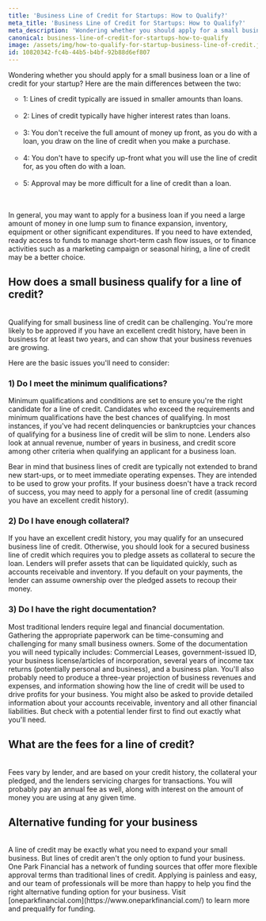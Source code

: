 ```yaml
---
title: 'Business Line of Credit for Startups: How to Qualify?'
meta_title: 'Business Line of Credit for Startups: How to Qualify?'
meta_description: 'Wondering whether you should apply for a small business loan or a line of credit for your startup? Here are the main differences between the two, and what you need to know to qualify for funding that will help your start-up to prosper.'
canonical: business-line-of-credit-for-startups-how-to-qualify
image: /assets/img/how-to-qualify-for-startup-business-line-of-credit.jpg
id: 10820342-fc4b-44b5-b4bf-92b88d6ef807
---
```

Wondering whether you should apply for a small business loan or a line of credit for your startup? Here are the main differences between the two:

<ul style="list-style:circle;padding-left:30px;margin-bottom:30px;">
<li>1: Lines of credit typically are issued in smaller amounts than loans.</li><br />
<li>2: Lines of credit typically have higher interest rates than loans.</li><br />
<li>3: You don't receive the full amount of money up front, as you do with a loan, you draw on the line of credit when you make a purchase.</li><br />
<li>4: You don't have to specify up-front what you will use the line of credit for, as you often do with a loan.</li><br />
<li>5: Approval may be more difficult for a line of credit than a loan.</li><br />
</ul>
In general, you may want to apply for a business loan if you need a large amount of money in one lump sum to finance expansion, inventory, equipment or other significant expenditures. If you need to have extended, ready access to funds to manage short-term cash flow issues, or to finance activities such as a marketing campaign or seasonal hiring, a line of credit may be a better choice.

## How does a small business qualify for a line of credit?
<br />
Qualifying for small business line of credit can be challenging. You're more likely to be approved if you have an excellent credit history, have been in business for at least two years, and can show that your business revenues are growing.

Here are the basic issues you'll need to consider:

### 1) Do I meet the minimum qualifications?

Minimum qualifications and conditions are set to ensure you're the right candidate for a line of credit. Candidates who exceed the requirements and minimum qualifications have the best chances of qualifying. In most instances, if you've had recent delinquencies or bankruptcies your chances of qualifying for a business line of credit will be slim to none. Lenders also look at annual revenue, number of years in business, and credit score among other criteria when qualifying an applicant for a business loan.

Bear in mind that business lines of credit are typically not extended to brand new start-ups, or to meet immediate operating expenses. They are intended to be used to grow your profits. If your business doesn't have a track record of success, you may need to apply for a personal line of credit (assuming you have an excellent credit history).

### 2) Do I have enough collateral?

If you have an excellent credit history, you may qualify for an unsecured business line of credit. Otherwise, you should look for a secured business line of credit which requires you to pledge assets as collateral to secure the loan. Lenders will prefer assets that can be liquidated quickly, such as accounts receivable and inventory. If you default on your payments, the lender can assume ownership over the pledged assets to recoup their money.

### 3) Do I have the right documentation?

Most traditional lenders require legal and financial documentation. Gathering the appropriate paperwork can be time-consuming and challenging for many small business owners. Some of the documentation you will need typically includes: Commercial Leases, government-issued ID, your business license/articles of incorporation, several years of income tax returns (potentially personal and business), and a business plan. You'll also probably need to produce a three-year projection of business revenues and expenses, and information showing how the line of credit will be used to drive profits for your business. You might also be asked to provide detailed information about your accounts receivable, inventory and all other financial liabilities. But check with a potential lender first to find out exactly what you'll need.

## What are the fees for a line of credit?
<br />
Fees vary by lender, and are based on your credit history, the collateral your pledged, and the lenders servicing charges for transactions. You will probably pay an annual fee as well, along with interest on the amount of money you are using at any given time.

## Alternative funding for your business
<br />
A line of credit may be exactly what you need to expand your small business. But lines of credit aren't the only option to fund your business. One Park Financial has a network of funding sources that offer more flexible approval terms than traditional lines of credit. Applying is painless and easy, and our team of professionals will be more than happy to help you find the right alternative funding option for your business. Visit [oneparkfinancial.com](https://www.oneparkfinancial.com/) to learn more and prequalify for funding.